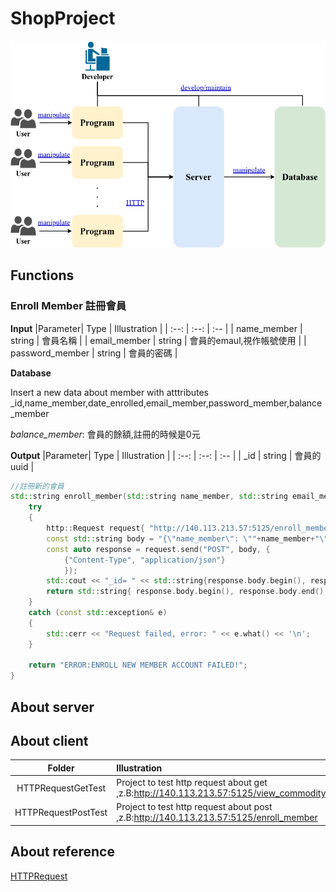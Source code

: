 # ShopProject


![ 架構圖](./images/structure.png)

## Functions

### Enroll Member 註冊會員

**Input**
|Parameter| Type | Illustration |
| :--: | :--: | :-- |
| name_member | string | 會員名稱 |
| email_member | string | 會員的emaul,視作帳號使用 |
| password_member | string | 會員的密碼 |

**Database**

Insert a new data about member with atttributes
_id,name_member,date_enrolled,email_member,password_member,balance_member

*balance_member*: 會員的餘額,註冊的時候是0元

**Output**
|Parameter| Type | Illustration |
| :--: | :--: | :-- |
| _id | string | 會員的uuid |

```cpp
//註冊新的會員
std::string enroll_member(std::string name_member, std::string email_member, std::string password_member) {
    try
    {
        http::Request request{ "http://140.113.213.57:5125/enroll_member" };
        const std::string body = "{\"name_member\": \""+name_member+"\", \"email_member\": \"" +email_member+"\", \"password_member\": \"" +password_member+"\"}";
        const auto response = request.send("POST", body, {
            {"Content-Type", "application/json"}
            });
        std::cout << "_id= " << std::string{response.body.begin(), response.body.end()} << '\n'; // print the result
        return std::string{ response.body.begin(), response.body.end() };
    }
    catch (const std::exception& e)
    {
        std::cerr << "Request failed, error: " << e.what() << '\n';
    }

    return "ERROR:ENROLL NEW MEMBER ACCOUNT FAILED!";
}
```


## About server

## About client

|Folder| Illustration|
| :--: | :-- |
| HTTPRequestGetTest | Project to test http request about get ,z.B:http://140.113.213.57:5125/view_commodity |
| HTTPRequestPostTest | Project to test http request about post ,z.B:http://140.113.213.57:5125/enroll_member |

## About reference

[HTTPRequest](https://github.com/elnormous/HTTPRequest)

